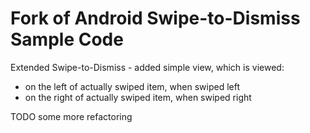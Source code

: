 Fork of Android Swipe-to-Dismiss Sample Code
============================================

Extended Swipe-to-Dismiss - added simple view, which is viewed:
 - on the left of actually swiped item, when swiped left
 - on the right of actually swiped item, when swiped right
 
TODO some more refactoring